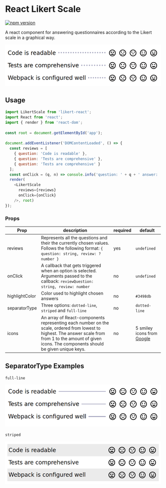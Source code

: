 # React Likert Scale

[![npm version](https://badge.fury.io/js/likert-react.svg)](https://badge.fury.io/js/likert-react)

A react component for answering questionnaires according to the Likert scale in a graphical way.

![React Likert scale example](https://github.com/rage/likert-react/blob/master/docs/likert-example.gif)

## Usage

```javascript
import LikertScale from 'likert-react';
import React from 'react';
import { render } from 'react-dom';

const root = document.getElementById('app');

document.addEventListener('DOMContentLoaded', () => {
  const reviews = [
    { question: 'Code is readable' },
    { question: 'Tests are comprehensive' },
    { question: 'Tests are comprehensive' }
  ];
  const onClick = (q, n) => console.info('question: ' + q + ' answer: ' + n);
  render(
    <LikertScale
      reviews={reviews}
      onClick={onClick}
    />, root)
});
```

### Props

| Prop | description | required | default |
|------|-------------|----------|---------|
|reviews|Represents all the questions and their the currently chosen values. Follows the following format: `{ question: string, review: ?number }` | yes | `undefined` |
|onClick|A callback that gets triggered when an option is selected. Arguments passed to the callback: `reviewQuestion: string, review: number`| no | `undefined` |
|highlightColor|Color used to highlight chosen answers| no | `#3498db` |
|separatorType|Three options: `dotted-line`, `striped` and `full-line`| no | `dotted-line` |
|icons|An array of React-components representing each number on the scale, ordered from lowest to highest. The answer scale from from 1 to the amount of given icons. The components should be given unique keys. | no | 5 smiley icons from [Google](https://material.io/icons/#ic_sentiment_very_satisfied)|


## SeparatorType Examples

`full-line`

![full-line example](https://github.com/rage/likert-react/blob/master/docs/likert-full-line-example.png)

`striped`

![striped example](https://github.com/rage/likert-react/blob/master/docs/likert-striped-example.png)
